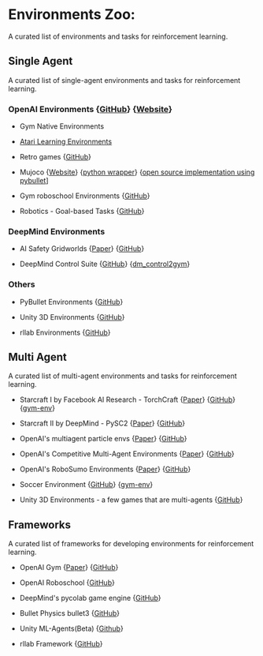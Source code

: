# Environments Zoo:
A curated list of environments and tasks for reinforcement learning.


## Single Agent
A curated list of single-agent environments and tasks for reinforcement learning.

### OpenAI Environments {[GitHub](https://github.com/openai/gym/tree/master/gym/envs)} {[Website](https://gym.openai.com/envs/#classic_control)}

* Gym Native Environments 

* [Atari Learning Environments](https://github.com/mgbellemare/Arcade-Learning-Environment)

* Retro games 
{[GitHub](https://github.com/openai/retro)}

* Mujoco 
{[Website](http://www.mujoco.org/)}
{[python wrapper](https://github.com/openai/mujoco-py)}
{[open source implementation using pybullet](https://github.com/benelot/pybullet-gym)]

* Gym roboschool Environments 
{[GitHub](https://github.com/openai/roboschool#environments-list)}

* Robotics - Goal-based Tasks
{[GitHub](https://gym.openai.com/envs/#robotics)}


### DeepMind Environments
* AI Safety Gridworlds
{[Paper](https://arxiv.org/pdf/1711.09883.pdf)}
{[GitHub](https://github.com/deepmind/ai-safety-gridworlds)}

* DeepMind Control Suite
{[GitHub](https://github.com/deepmind/ai-safety-gridworlds)}
{[dm_control2gym](https://github.com/martinseilair/dm_control2gym)}

### Others
* PyBullet Environments
{[GitHub](https://github.com/bulletphysics/bullet3/tree/master/examples/pybullet/gym/pybullet_envs)}

* Unity 3D Environments
{[GitHub](https://github.com/Unity-Technologies/ml-agents/blob/master/docs/Learning-Environment-Examples.md
)}

* rllab Environments
{[GitHub](https://github.com/rll/rllab/tree/master/rllab/envs)}


## Multi Agent

A curated list of multi-agent environments and tasks for reinforcement learning.

* Starcraft I by Facebook AI Research - TorchCraft 
{[Paper](https://arxiv.org/pdf/1609.02993v3.pdf)}
{[GitHub](https://github.com/TorchCraft/TorchCraft)}
{[gym-env](https://github.com/apsdehal/gym-starcraft)}

* Starcraft II by DeepMind - PySC2 
{[Paper](https://deepmind.com/documents/110/sc2le.pdf)}
{[GitHub](github.com/deepmind/pysc2)}

* OpenAI's multiagent particle envs 
{[Paper](https://arxiv.org/pdf/1706.02275.pdf)}
{[GitHub](https://github.com/openai/multiagent-particle-envs)}

* OpenAI's Competitive Multi-Agent Environments
{[Paper](https://arxiv.org/abs/1710.03748)}
{[GitHub](https://github.com/openai/multiagent-competition)}

* OpenAI's RoboSumo Environments
{[Paper](https://arxiv.org/abs/1710.03641)}
{[GitHub](https://github.com/openai/robosumo)}


* Soccer Environment 
{[GitHub](https://github.com/LARG/HFO)}
{[gym-env](https://github.com/openai/gym-soccer)}

* Unity 3D Environments - a few games that are multi-agents
{[GitHub](https://github.com/Unity-Technologies/ml-agents/blob/master/docs/Learning-Environment-Examples.md
)}

## Frameworks
A curated list of frameworks for developing environments for reinforcement learning.

* OpenAI Gym
{[Paper](http://arxiv.org/abs/1606.01540)}
{[GitHub](https://github.com/openai/gym)}

* OpenAI Roboschool 
{[GitHub](https://github.com/openai/roboschool)}

* DeepMind's pycolab game engine 
{[GitHub](https://github.com/deepmind/pycolab)}

* Bullet Physics bullet3
{[GitHub](https://github.com/bulletphysics/bullet3)}

* Unity ML-Agents(Beta)
{[Github](https://github.com/Unity-Technologies/ml-agents)}

* rllab Framework
{[GitHub](https://github.com/rll/rllab)}
